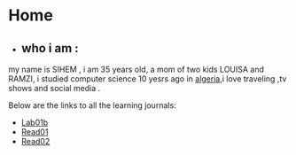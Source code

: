 # Home
- ## who i am :
my name is SIHEM , i am 35 years old, a mom of two kids LOUISA and RAMZI, i studied computer science 10 yesrs ago in [algeria](https://en.wikipedia.org/wiki/Algeria),i love traveling ,tv shows and social media .

Below are the links to all the learning journals:

- [Lab01b ](https://sisidjidji.github.io/lab1/)
- [Read01 ](https://sisidjidji.github.io/Read01/)
- [Read02 ](https://sisidjidji.github.io/Read02/)




